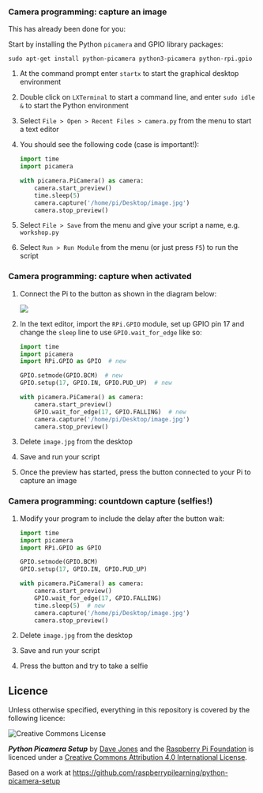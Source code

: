 ### Camera programming: capture an image
This has already been done for you:

Start by installing the Python `picamera` and GPIO library packages:

```
sudo apt-get install python-picamera python3-picamera python-rpi.gpio
```

1. At the command prompt enter `startx` to start the graphical desktop environment
2. Double click on `LXTerminal` to start a command line, and enter `sudo idle &` to start the Python environment
3. Select `File > Open > Recent Files > camera.py` from the menu to start a text editor
4. You should see the following code (case is important!):

    ```python
    import time
    import picamera

    with picamera.PiCamera() as camera:
        camera.start_preview()
        time.sleep(5)
        camera.capture('/home/pi/Desktop/image.jpg')
        camera.stop_preview()
    ```

5. Select `File > Save` from the menu and give your script a name, e.g. `workshop.py`
6. Select `Run > Run Module` from the menu (or just press `F5`) to run the script

### Camera programming: capture when activated

1. Connect the Pi to the button as shown in the diagram below:

    ![](../picamera-gpio-setup.png)

2. In the text editor, import the `RPi.GPIO` module, set up GPIO pin 17 and change the `sleep` line to use `GPIO.wait_for_edge` like so:

    ```python
    import time
    import picamera
    import RPi.GPIO as GPIO  # new

    GPIO.setmode(GPIO.BCM)  # new
    GPIO.setup(17, GPIO.IN, GPIO.PUD_UP)  # new

    with picamera.PiCamera() as camera:
        camera.start_preview()
        GPIO.wait_for_edge(17, GPIO.FALLING)  # new
        camera.capture('/home/pi/Desktop/image.jpg')
        camera.stop_preview()
    ```

3. Delete `image.jpg` from the desktop
4. Save and run your script
5. Once the preview has started, press the button connected to your Pi to capture an image

### Camera programming: countdown capture (selfies!)

1. Modify your program to include the delay after the button wait:

    ```python
    import time
    import picamera
    import RPi.GPIO as GPIO

    GPIO.setmode(GPIO.BCM)
    GPIO.setup(17, GPIO.IN, GPIO.PUD_UP)

    with picamera.PiCamera() as camera:
        camera.start_preview()
        GPIO.wait_for_edge(17, GPIO.FALLING)
        time.sleep(5)  # new
        camera.capture('/home/pi/Desktop/image.jpg')
        camera.stop_preview()
    ```

2. Delete `image.jpg` from the desktop
3. Save and run your script
4. Press the button and try to take a selfie

## Licence

Unless otherwise specified, everything in this repository is covered by the following licence:

![Creative Commons License](http://i.creativecommons.org/l/by-sa/4.0/88x31.png)

***Python Picamera Setup*** by [Dave Jones](https://github.com/waveform80) and the [Raspberry Pi Foundation](http://raspberrypi.org) is licenced under a [Creative Commons Attribution 4.0 International License](http://creativecommons.org/licenses/by-sa/4.0/).

Based on a work at https://github.com/raspberrypilearning/python-picamera-setup
